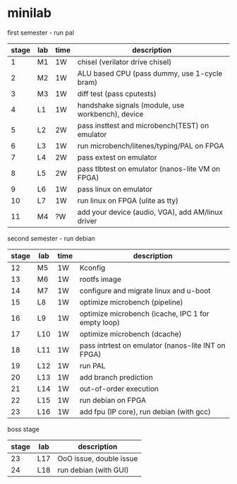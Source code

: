 # minilab

first semester - run pal

|stage| lab|time|description                                          |
|-----|----|----|-----------------------------------------------------|
|  1  | M1 | 1W | chisel (verilator drive chisel)                     |
|  2  | M2 | 1W | ALU based CPU (pass dummy, use 1-cycle bram)        |
|  3  | M3 | 1W | diff test (pass cputests)                           |
|  4  | L1 | 1W | handshake signals (module, use workbench), device   |
|  5  | L2 | 2W | pass insttest and microbench(TEST) on emulator      |
|  6  | L3 | 1W | run microbench/litenes/typing/PAL on FPGA           |
|  7  | L4 | 2W | pass extest on emulator                             |
|  8  | L5 | 2W | pass tlbtest on emulator (nanos-lite VM on FPGA)    |
|  9  | L6 | 1W | pass linux on emulator                              |
| 10  | L7 | 1W | run linux on FPGA (ulite as tty)                    |
| 11  | M4 | ?W | add your device (audio, VGA), add AM/linux driver   |


second semester - run debian

|stage| lab |time|description                                        |
|-----|-----|----|---------------------------------------------------|
| 12  | M5  | 1W | Kconfig                                           |
| 13  | M6  | 1W | rootfs image                                      |
| 14  | M7  | 1W | configure and migrate linux and u-boot            |
| 15  | L8  | 1W | optimize microbench (pipeline)                    |
| 16  | L9  | 1W | optimize microbench (icache, IPC 1 for empty loop)|
| 17  | L10 | 1W | optimize microbench (dcache)                      |
| 18  | L11 | 1W | pass intrtest on emulator (nanos-lite INT on FPGA)|
| 19  | L12 | 1W | run PAL                                           |
| 20  | L13 | 1W | add branch prediction                             |
| 21  | L14 | 1W | out-of-order execution                            |
| 22  | L15 | 1W | run debian on FPGA                                |
| 23  | L16 | 1W | add fpu (IP core), run debian (with gcc)          |

boss stage

|stage| lab |description                                        |
|-----|-----|---------------------------------------------------|
| 23  | L17 | OoO issue, double issue                           |
| 24  | L18 | run debian (with GUI)                             |
